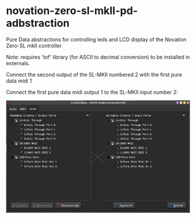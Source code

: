 # novation-zero-sl-mkII-pd-adbstraction

Pure Data abstractions for controlling leds and LCD display of the Novation Zero-SL mkII controller

Note: requires 'tof' library (for ASCII to decimal conversion) to be installed in externals.

Connect the second output of the SL-MKII numbered 2 with the first pure data midi 1

Connect the first pure data midi output 1 to the SL-MKII input number 2:

![](midi-connections.jpg)
